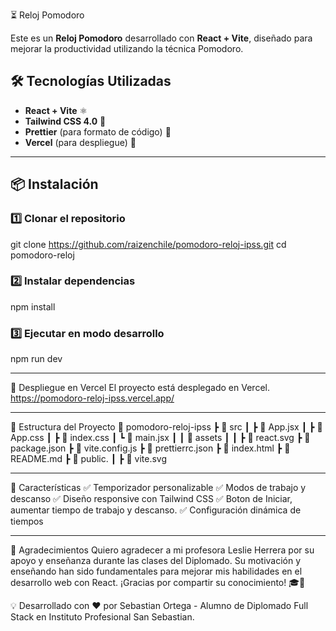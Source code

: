 ⏳ Reloj Pomodoro

Este es un **Reloj Pomodoro** desarrollado con **React + Vite**, diseñado para mejorar la productividad utilizando la técnica Pomodoro.

## 🛠️ Tecnologías Utilizadas

- **React + Vite** ⚛️
- **Tailwind CSS 4.0** 🎨
- **Prettier** (para formato de código) 📝
- **Vercel** (para despliegue) 🚀 

---

## 📦 Instalación

### 1️⃣ **Clonar el repositorio**
git clone https://github.com/raizenchile/pomodoro-reloj-ipss.git
cd pomodoro-reloj

### 2️⃣ **Instalar dependencias**
npm install

### 3️⃣ **Ejecutar en modo desarrollo**
npm run dev

---
🚀 Despliegue en Vercel
El proyecto está desplegado en Vercel.
https://pomodoro-reloj-ipss.vercel.app/

---
🎨 Estructura del Proyecto
📂 pomodoro-reloj-ipss
 ┣ 📂 src
 ┃ ┣ 📜 App.jsx
 ┃ ┣ 📜 App.css
 ┃ ┣ 📜 index.css
 ┃ ┗ 📜 main.jsx
 ┃ ┃  📂 assets
 ┃ ┃ ┣ 📜 react.svg
 ┣ 📜 package.json
 ┣ 📜 vite.config.js
 ┣ 📜 prettierrc.json
 ┣ 📜 index.html
 ┣ 📜 README.md
 ┣ 📂 public.
 ┃ ┣ 📜 vite.svg

---
 🎯 Características
✅ Temporizador personalizable
✅ Modos de trabajo y descanso
✅ Diseño responsive con Tailwind CSS
✅ Boton de Iniciar, aumentar tiempo de trabajo y descanso.
✅ Configuración dinámica de tiempos

---
🙌 Agradecimientos
Quiero agradecer a mi profesora Leslie Herrera por su apoyo y enseñanza durante las clases del Diplomado. Su motivación y enseñando han sido fundamentales para mejorar mis habilidades en el desarrollo web con React. ¡Gracias por compartir su conocimiento! 🎓💖

💡 Desarrollado con ❤️ por Sebastian Ortega - Alumno de Diplomado Full Stack en Instituto Profesional San Sebastian.
 
